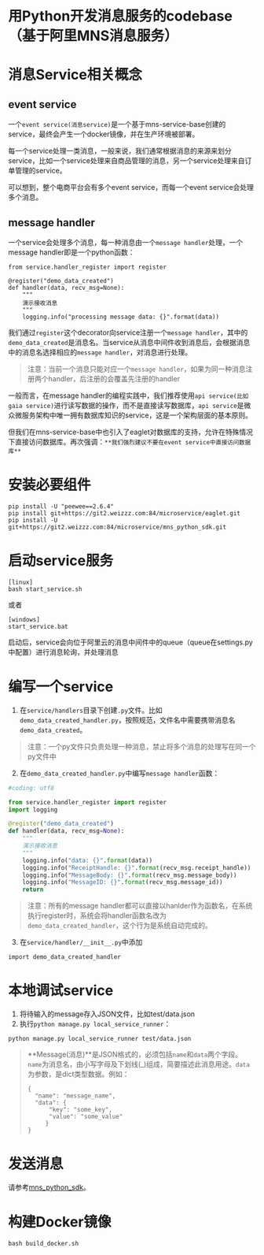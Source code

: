 # 用Python开发消息服务的codebase（基于阿里MNS消息服务）

# 消息Service相关概念
## event service
一个`event service(消息service)`是一个基于mns-service-base创建的service，最终会产生一个docker镜像，并在生产环境被部署。

每一个service处理一类消息，一般来说，我们通常根据消息的来源来划分service，比如一个service处理来自商品管理的消息，另一个service处理来自订单管理的service。

可以想到，整个电商平台会有多个event service，而每一个event service会处理多个消息。

## message handler
一个service会处理多个消息，每一种消息由一个`message handler`处理，一个message handler即是一个python函数：

```
from service.handler_register import register

@register("demo_data_created")
def handler(data, recv_msg=None):
	"""
	演示接收消息
	"""
	logging.info("processing message data: {}".format(data))
```

我们通过`register`这个decorator向service注册一个`message handler`，其中的`demo_data_created`是消息名。当service从消息中间件收到消息后，会根据消息中的消息名选择相应的`message handler`，对消息进行处理。

> 注意：当前一个消息只能对应一个`message handler`，如果为同一种消息注册两个handler，后注册的会覆盖先注册的handler

一般而言，在message handler的编程实践中，我们推荐使用`api service(比如gaia service)`进行读写数据的操作，而不是直接读写数据库，`api service`是微众微服务架构中唯一拥有数据库知识的service，这是一个架构层面的基本原则。

但我们在mns-service-base中也引入了eaglet对数据库的支持，允许在特殊情况下直接访问数据库。再次强调：`**我们强烈建议不要在event service中直接访问数据库**`

# 安装必要组件

```
pip install -U "peewee==2.6.4"
pip install git+https://git2.weizzz.com:84/microservice/eaglet.git
pip install -U git+https://git2.weizzz.com:84/microservice/mns_python_sdk.git
```

# 启动service服务
```
[linux]
bash start_service.sh
```

或者

```
[windows]
start_service.bat
```

启动后，service会向位于阿里云的消息中间件中的queue（queue在settings.py中配置）进行消息轮询，并处理消息


# 编写一个service
1. 在`service/handlers`目录下创建`.py`文件。比如`demo_data_created_handler.py`，按照规范，文件名中需要携带消息名`demo_data_created`。

> 注意：一个py文件只负责处理一种消息，禁止将多个消息的处理写在同一个py文件中

2. 在`demo_data_created_handler.py`中编写`message handler`函数：

```python
#coding: utf8

from service.handler_register import register
import logging

@register("demo_data_created")
def handler(data, recv_msg=None):
    """
    演示接收消息
    """
    logging.info("data: {}".format(data))
    logging.info("ReceiptHandle: {}".format(recv_msg.receipt_handle))
    logging.info("MessageBody: {}".format(recv_msg.message_body))
    logging.info("MessageID: {}".format(recv_msg.message_id))
    return
```

> 注意：所有的message handler都可以直接以hanlder作为函数名，在系统执行register时，系统会将handler函数名改为`demo_data_created_handler`，这个行为是系统自动完成的。

3. 在`service/handler/__init__.py`中添加
```
import demo_data_created_handler
```

# 本地调试service

1. 将待输入的message存入JSON文件，比如test/data.json
2. 执行`python manage.py local_service_runner`：
```
python manage.py local_service_runner test/data.json
```

> **Message(消息)**是JSON格式的，必须包括`name`和`data`两个字段。`name`为消息名，由小写字母及下划线(_)组成，简要描述此消息用途。`data`为参数，是dict类型数据。例如：
> ```
> {
>   "name": "message_name",
>   "data": {
>       "key": "some_key",
>       "value": "some_value"
>      }
> }
> ```

# 发送消息

请参考[mns_python_sdk](https://git2.weizzz.com:84/microservice/mns_python_sdk)。


# 构建Docker镜像

```
bash build_docker.sh
```
